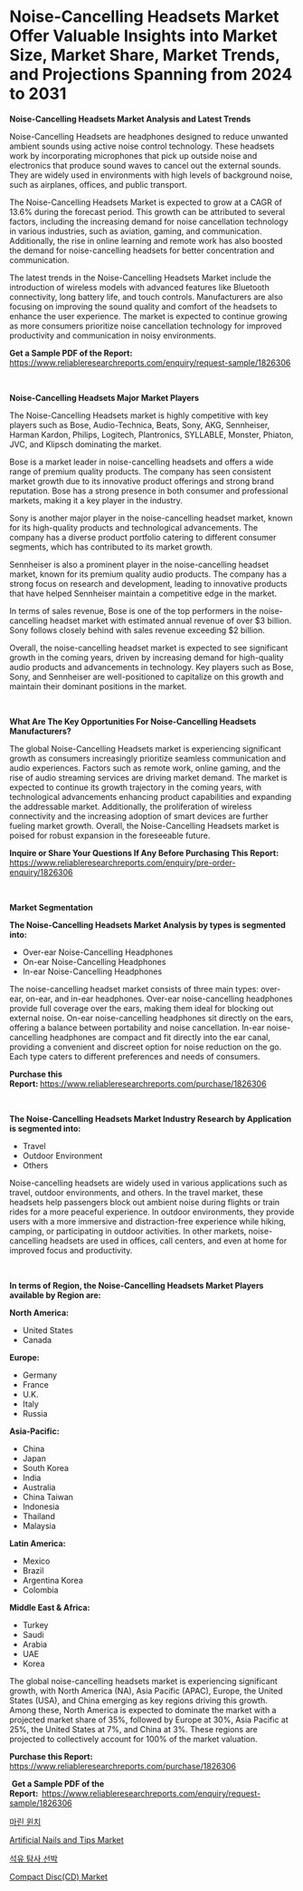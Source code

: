 <p><h1>Noise-Cancelling Headsets Market Offer Valuable Insights into Market Size, Market Share, Market Trends, and Projections Spanning from 2024 to 2031</h1></p><p><strong>Noise-Cancelling Headsets Market Analysis and Latest Trends</strong></p>
<p><p>Noise-Cancelling Headsets are headphones designed to reduce unwanted ambient sounds using active noise control technology. These headsets work by incorporating microphones that pick up outside noise and electronics that produce sound waves to cancel out the external sounds. They are widely used in environments with high levels of background noise, such as airplanes, offices, and public transport.</p><p>The Noise-Cancelling Headsets Market is expected to grow at a CAGR of 13.6% during the forecast period. This growth can be attributed to several factors, including the increasing demand for noise cancellation technology in various industries, such as aviation, gaming, and communication. Additionally, the rise in online learning and remote work has also boosted the demand for noise-cancelling headsets for better concentration and communication.</p><p>The latest trends in the Noise-Cancelling Headsets Market include the introduction of wireless models with advanced features like Bluetooth connectivity, long battery life, and touch controls. Manufacturers are also focusing on improving the sound quality and comfort of the headsets to enhance the user experience. The market is expected to continue growing as more consumers prioritize noise cancellation technology for improved productivity and communication in noisy environments.</p></p>
<p><strong>Get a Sample PDF of the Report:&nbsp;</strong> <a href="https://www.reliableresearchreports.com/enquiry/request-sample/1826306">https://www.reliableresearchreports.com/enquiry/request-sample/1826306</a></p>
<p>&nbsp;</p>
<p><strong>Noise-Cancelling Headsets Major Market Players</strong></p>
<p><p>The Noise-Cancelling Headsets market is highly competitive with key players such as Bose, Audio-Technica, Beats, Sony, AKG, Sennheiser, Harman Kardon, Philips, Logitech, Plantronics, SYLLABLE, Monster, Phiaton, JVC, and Klipsch dominating the market.</p><p>Bose is a market leader in noise-cancelling headsets and offers a wide range of premium quality products. The company has seen consistent market growth due to its innovative product offerings and strong brand reputation. Bose has a strong presence in both consumer and professional markets, making it a key player in the industry.</p><p>Sony is another major player in the noise-cancelling headset market, known for its high-quality products and technological advancements. The company has a diverse product portfolio catering to different consumer segments, which has contributed to its market growth.</p><p>Sennheiser is also a prominent player in the noise-cancelling headset market, known for its premium quality audio products. The company has a strong focus on research and development, leading to innovative products that have helped Sennheiser maintain a competitive edge in the market.</p><p>In terms of sales revenue, Bose is one of the top performers in the noise-cancelling headset market with estimated annual revenue of over $3 billion. Sony follows closely behind with sales revenue exceeding $2 billion.</p><p>Overall, the noise-cancelling headset market is expected to see significant growth in the coming years, driven by increasing demand for high-quality audio products and advancements in technology. Key players such as Bose, Sony, and Sennheiser are well-positioned to capitalize on this growth and maintain their dominant positions in the market.</p></p>
<p>&nbsp;</p>
<p><strong>What Are The Key Opportunities For Noise-Cancelling Headsets Manufacturers?</strong></p>
<p><p>The global Noise-Cancelling Headsets market is experiencing significant growth as consumers increasingly prioritize seamless communication and audio experiences. Factors such as remote work, online gaming, and the rise of audio streaming services are driving market demand. The market is expected to continue its growth trajectory in the coming years, with technological advancements enhancing product capabilities and expanding the addressable market. Additionally, the proliferation of wireless connectivity and the increasing adoption of smart devices are further fueling market growth. Overall, the Noise-Cancelling Headsets market is poised for robust expansion in the foreseeable future.</p></p>
<p><strong>Inquire or Share Your Questions If Any Before Purchasing This Report:</strong> <a href="https://www.reliableresearchreports.com/enquiry/pre-order-enquiry/1826306">https://www.reliableresearchreports.com/enquiry/pre-order-enquiry/1826306</a></p>
<p>&nbsp;</p>
<p><strong>Market Segmentation</strong></p>
<p><strong>The Noise-Cancelling Headsets Market Analysis by types is segmented into:</strong></p>
<p><ul><li>Over-ear Noise-Cancelling Headphones</li><li>On-ear Noise-Cancelling Headphones</li><li>In-ear Noise-Cancelling Headphones</li></ul></p>
<p><p>The noise-cancelling headset market consists of three main types: over-ear, on-ear, and in-ear headphones. Over-ear noise-cancelling headphones provide full coverage over the ears, making them ideal for blocking out external noise. On-ear noise-cancelling headphones sit directly on the ears, offering a balance between portability and noise cancellation. In-ear noise-cancelling headphones are compact and fit directly into the ear canal, providing a convenient and discreet option for noise reduction on the go. Each type caters to different preferences and needs of consumers.</p></p>
<p><strong>Purchase this Report:&nbsp;</strong><a href="https://www.reliableresearchreports.com/purchase/1826306">https://www.reliableresearchreports.com/purchase/1826306</a></p>
<p>&nbsp;</p>
<p><strong>The Noise-Cancelling Headsets Market Industry Research by Application is segmented into:</strong></p>
<p><ul><li>Travel</li><li>Outdoor Environment</li><li>Others</li></ul></p>
<p><p>Noise-cancelling headsets are widely used in various applications such as travel, outdoor environments, and others. In the travel market, these headsets help passengers block out ambient noise during flights or train rides for a more peaceful experience. In outdoor environments, they provide users with a more immersive and distraction-free experience while hiking, camping, or participating in outdoor activities. In other markets, noise-cancelling headsets are used in offices, call centers, and even at home for improved focus and productivity.</p></p>
<p>&nbsp;</p>
<p><strong>In terms of Region, the Noise-Cancelling Headsets Market Players available by Region are:</strong></p>
<p>
    <p> <strong> North America: </strong>
        <ul>
            <li>United States</li>
            <li>Canada</li>
        </ul>
        </p> 
    <p> <strong> Europe: </strong>
        <ul>
            <li>Germany</li>
            <li>France</li>
            <li>U.K.</li>
            <li>Italy</li>
            <li>Russia</li>
        </ul>
        </p> 
    <p> <strong> Asia-Pacific: </strong>
        <ul>
            <li>China</li>
            <li>Japan</li>
            <li>South Korea</li>
            <li>India</li>
            <li>Australia</li>
            <li>China Taiwan</li>
            <li>Indonesia</li>
            <li>Thailand</li>
            <li>Malaysia</li>
        </ul>
        </p> 
    <p> <strong> Latin America: </strong>
        <ul>
            <li>Mexico</li>
            <li>Brazil</li>
            <li>Argentina Korea</li>
            <li>Colombia</li>
        </ul>
        </p> 
    <p> <strong> Middle East & Africa: </strong>
        <ul>
            <li>Turkey</li>
            <li>Saudi</li>
            <li>Arabia</li>
            <li>UAE</li>
            <li>Korea</li>
        </ul>
    </p>
    </p>
<p><p>The global noise-cancelling headsets market is experiencing significant growth, with North America (NA), Asia Pacific (APAC), Europe, the United States (USA), and China emerging as key regions driving this growth. Among these, North America is expected to dominate the market with a projected market share of 35%, followed by Europe at 30%, Asia Pacific at 25%, the United States at 7%, and China at 3%. These regions are projected to collectively account for 100% of the market valuation.</p></p>
<p><strong>Purchase this Report: </strong><a href="https://www.reliableresearchreports.com/purchase/1826306">https://www.reliableresearchreports.com/purchase/1826306</a></p>
<p>&nbsp;<strong>Get a Sample PDF of the Report:&nbsp;&nbsp;</strong><a href="https://www.reliableresearchreports.com/enquiry/request-sample/1826306">https://www.reliableresearchreports.com/enquiry/request-sample/1826306</a></p>
<p><strong></strong></p>
<p><p><a href="https://github.com/crfsywufhm81415/Market-Research-Report-List-1/blob/main/98664076523.md">마린 윈치</a></p><p><a href="https://github.com/Sarissaschmalingtr6fz2739/Market-Research-Report-List-1/blob/main/artificial-nails-and-tips-market.md">Artificial Nails and Tips Market</a></p><p><a href="https://github.com/vs10l4sfg5c/Market-Research-Report-List-1/blob/main/53440526524.md">석유 탐사 선박</a></p><p><a href="https://github.com/jodemen/Market-Research-Report-List-2/blob/main/compact-disccd-market.md">Compact Disc(CD) Market</a></p></p>